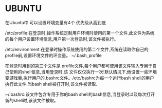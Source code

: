 # UBUNTU

在Ubuntu中 可以设置环境变量有4个 优先级从高到底

/etc/profile:在登录时,操作系统定制用户环境时使用的第一个文件,此文件为系统的每个用户设置环境信息,用户第一次登录时,该文件被执行。

/etc/environment:在登录时操作系统使用的第二个文件,系统在读取你自己的profile前,设置环境文件的环变量。
~/.bash_profile

在登录时用到的第三个文件是.profile文件,每个用户都可使用该文件输入专用于自己使用的shell信息,当用登录时,该 文件仅仅执行一次!默认情况下,他设置一些环境变游戏量,执行用户的.bashrc文件。/etc/bashrc为每一个运行bash shell的用户执行此文件.当bash shell被打开时,该文件被读取.

~/.bashrc:该文件包含专用于你的bash shell的bash信息,当登录时以及每次打开新的shell时,该该文件被取。
